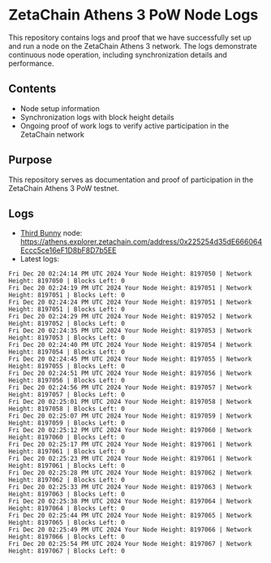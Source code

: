 # ZetaChain Athens 3 PoW Node Logs
This repository contains logs and proof that we have successfully set up and run a node on the ZetaChain Athens 3 network. The logs demonstrate continuous node operation, including synchronization details and performance.

## Contents
- Node setup information
- Synchronization logs with block height details
- Ongoing proof of work logs to verify active participation in the ZetaChain network

## Purpose
This repository serves as documentation and proof of participation in the ZetaChain Athens 3 PoW testnet.

## Logs

- [Third Bunny](https://thirdbunny.xyz/) node: https://athens.explorer.zetachain.com/address/0x225254d35dE666064Eccc5ce16eF1D8bF8D7b5EE
- Latest logs:
```
Fri Dec 20 02:24:14 PM UTC 2024 Your Node Height: 8197050 | Network Height: 8197050 | Blocks Left: 0
Fri Dec 20 02:24:19 PM UTC 2024 Your Node Height: 8197051 | Network Height: 8197051 | Blocks Left: 0
Fri Dec 20 02:24:24 PM UTC 2024 Your Node Height: 8197051 | Network Height: 8197051 | Blocks Left: 0
Fri Dec 20 02:24:29 PM UTC 2024 Your Node Height: 8197052 | Network Height: 8197052 | Blocks Left: 0
Fri Dec 20 02:24:35 PM UTC 2024 Your Node Height: 8197053 | Network Height: 8197053 | Blocks Left: 0
Fri Dec 20 02:24:40 PM UTC 2024 Your Node Height: 8197054 | Network Height: 8197054 | Blocks Left: 0
Fri Dec 20 02:24:45 PM UTC 2024 Your Node Height: 8197055 | Network Height: 8197055 | Blocks Left: 0
Fri Dec 20 02:24:51 PM UTC 2024 Your Node Height: 8197056 | Network Height: 8197056 | Blocks Left: 0
Fri Dec 20 02:24:56 PM UTC 2024 Your Node Height: 8197057 | Network Height: 8197057 | Blocks Left: 0
Fri Dec 20 02:25:01 PM UTC 2024 Your Node Height: 8197058 | Network Height: 8197058 | Blocks Left: 0
Fri Dec 20 02:25:07 PM UTC 2024 Your Node Height: 8197059 | Network Height: 8197059 | Blocks Left: 0
Fri Dec 20 02:25:12 PM UTC 2024 Your Node Height: 8197060 | Network Height: 8197060 | Blocks Left: 0
Fri Dec 20 02:25:17 PM UTC 2024 Your Node Height: 8197061 | Network Height: 8197061 | Blocks Left: 0
Fri Dec 20 02:25:23 PM UTC 2024 Your Node Height: 8197061 | Network Height: 8197061 | Blocks Left: 0
Fri Dec 20 02:25:28 PM UTC 2024 Your Node Height: 8197062 | Network Height: 8197062 | Blocks Left: 0
Fri Dec 20 02:25:33 PM UTC 2024 Your Node Height: 8197063 | Network Height: 8197063 | Blocks Left: 0
Fri Dec 20 02:25:38 PM UTC 2024 Your Node Height: 8197064 | Network Height: 8197064 | Blocks Left: 0
Fri Dec 20 02:25:44 PM UTC 2024 Your Node Height: 8197065 | Network Height: 8197065 | Blocks Left: 0
Fri Dec 20 02:25:49 PM UTC 2024 Your Node Height: 8197066 | Network Height: 8197066 | Blocks Left: 0
Fri Dec 20 02:25:54 PM UTC 2024 Your Node Height: 8197067 | Network Height: 8197067 | Blocks Left: 0
```
